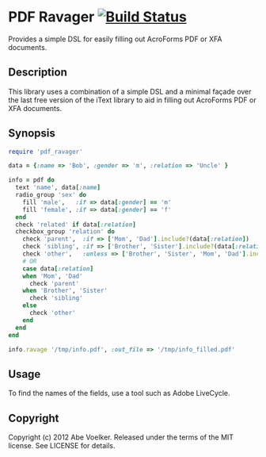 # PDF Ravager [![Build Status](https://secure.travis-ci.org/abevoelker/pdf_ravager.png)](http://travis-ci.org/abevoelker/pdf_ravager)

Provides a simple DSL for easily filling out AcroForms PDF or XFA documents.

## Description

This library uses a combination of a simple DSL and a minimal façade over the
last free version of the iText library to aid in filling out AcroForms PDF or
XFA documents.

## Synopsis

```ruby
require 'pdf_ravager'

data = {:name => 'Bob', :gender => 'm', :relation => 'Uncle' }

info = pdf do
  text 'name', data[:name]
  radio_group 'sex' do
    fill 'male',   :if => data[:gender] == 'm'
    fill 'female', :if => data[:gender] == 'f'
  end
  check 'related' if data[:relation]
  checkbox_group 'relation' do
    check 'parent',  :if => ['Mom', 'Dad'].include?(data[:relation])
    check 'sibling', :if => ['Brother', 'Sister'].include?(data[:relation])
    check 'other',   :unless => ['Brother', 'Sister', 'Mom', 'Dad'].include?(data[:relation])
    # OR
    case data[:relation]
    when 'Mom', 'Dad'
      check 'parent'
    when 'Brother', 'Sister'
      check 'sibling'
    else
      check 'other'
    end
  end
end

info.ravage '/tmp/info.pdf', :out_file => '/tmp/info_filled.pdf'
```

## Usage

To find the names of the fields, use a tool such as Adobe LiveCycle.

## Copyright

Copyright (c) 2012 Abe Voelker. Released under the terms of the
MIT license. See LICENSE for details.
